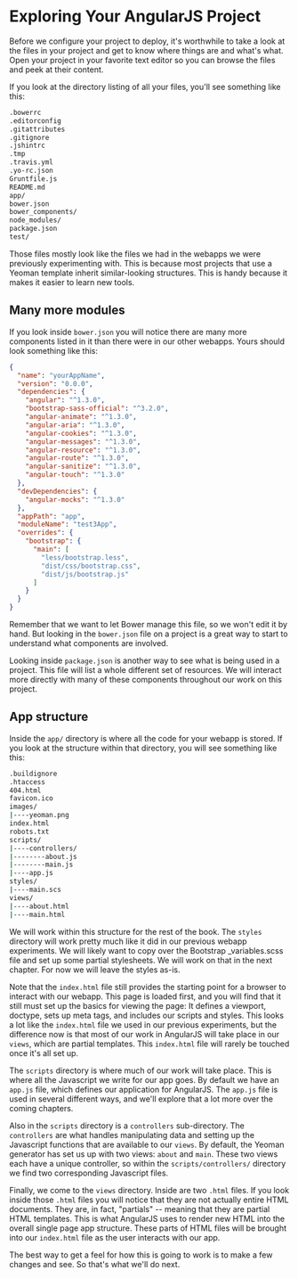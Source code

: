 # Exploring Your AngularJS Project
Before we configure your project to deploy, it's worthwhile to take a look at the files in your project and get to know where things are and what's what. Open your project in your favorite text editor so you can browse the files and peek at their content.

If you look at the directory listing of all your files, you'll see something like this:

```bash
.bowerrc
.editorconfig
.gitattributes
.gitignore
.jshintrc
.tmp
.travis.yml
.yo-rc.json
Gruntfile.js
README.md
app/
bower.json
bower_components/
node_modules/
package.json
test/
```

Those files mostly look like the files we had in the webapps we were previously experimenting with. This is because most projects that use a Yeoman template inherit similar-looking structures. This is handy because it makes it easier to learn new tools. 

## Many more modules
If you look inside `bower.json` you will notice there are many more components listed in it than there were in our other webapps. Yours should look something like this:

```json
{
  "name": "yourAppName",
  "version": "0.0.0",
  "dependencies": {
    "angular": "^1.3.0",
    "bootstrap-sass-official": "^3.2.0",
    "angular-animate": "^1.3.0",
    "angular-aria": "^1.3.0",
    "angular-cookies": "^1.3.0",
    "angular-messages": "^1.3.0",
    "angular-resource": "^1.3.0",
    "angular-route": "^1.3.0",
    "angular-sanitize": "^1.3.0",
    "angular-touch": "^1.3.0"
  },
  "devDependencies": {
    "angular-mocks": "^1.3.0"
  },
  "appPath": "app",
  "moduleName": "test3App",
  "overrides": {
    "bootstrap": {
      "main": [
        "less/bootstrap.less",
        "dist/css/bootstrap.css",
        "dist/js/bootstrap.js"
      ]
    }
  }
}
```

Remember that we want to let Bower manage this file, so we won't edit it by hand. But looking in the `bower.json` file on a project is a great way to start to understand what components are involved.

Looking inside `package.json` is another way to see what is being used in a project. This file will list a whole different set of resources. We will interact more directly with many of these components throughout our work on this project.

## App structure
Inside the `app/` directory is where all the code for your webapp is stored. If you look at the structure within that directory, you will see something like this:

```bash
.buildignore
.htaccess
404.html
favicon.ico
images/
|----yeoman.png
index.html
robots.txt
scripts/
|----controllers/
|--------about.js
|--------main.js
|----app.js
styles/
|----main.scs
views/
|----about.html
|----main.html
```

We will work within this structure for the rest of the book. The `styles` directory will work pretty much like it did in our previous webapp experiments. We will likely want to copy over the Bootstrap _variables.scss file and set up some partial stylesheets. We will work on that in the next chapter. For now we will leave the styles as-is.

Note that the `index.html` file still provides the starting point for a browser to interact with our webapp. This page is loaded first, and you will find that it still must set up the basics for viewing the page: It defines a viewport, doctype, sets up meta tags, and includes our scripts and styles. This looks a lot like the `index.html` file we used in our previous experiments, but the difference now is that most of our work in AngularJS will take place in our `views`, which are partial templates. This `index.html` file will rarely be touched once it's all set up.

The `scripts` directory is where much of our work will take place. This is where all the Javascript we write for our app goes. By default we have an `app.js` file, which defines our application for AngularJS. The `app.js` file is used in several different ways, and we'll explore that a lot more over the coming chapters.

Also in the `scripts` directory is a `controllers` sub-directory. The `controllers` are what handles manipulating data and setting up the Javascript functions that are available to our `views`. By default, the Yeoman generator has set us up with two views: `about` and `main`. These two views each have a unique controller, so within the `scripts/controllers/` directory we find two corresponding Javascript files.

Finally, we come to the `views` directory. Inside are two `.html` files. If you look inside those `.html` files you will notice that they are not actually entire HTML documents. They are, in fact, "partials" -- meaning that they are partial HTML templates. This is what AngularJS uses to render new HTML into the overall single page app structure. These parts of HTML files will be brought into our `index.html` file as the user interacts with our app.

The best way to get a feel for how this is going to work is to make a few changes and see. So that's what we'll do next.


